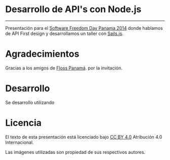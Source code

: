 # Desarrollo de API's con Node.js
-----
 Presentación para el [Software Freedom Day Panama 2014](http://wiki.softwarefreedomday.org/2014/Panama/Panama/Floss-PA) donde hablamos de API First design y desarrollamos un taller con [Sails.js](http://sailsjs.org).
 
# Agradecimientos
 
 Gracias a los amigos de [Floss Panamá](http://sailsjs.org). por la invitación. 


# Desarrollo
Se desarrollo utilizando 
 
# Licencia
 
 El texto de esta presentación está licenciado bajo [CC BY 4.0](http://creativecommons.org/licenses/by/4.0/) Atribución 4.0 Internacional.

 Las imágenes utilizadas son propiedad de sus respectivos autores.
